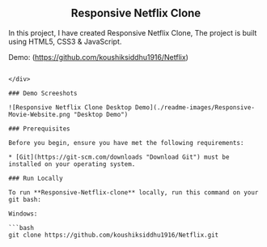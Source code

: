

  <h2 align="center">Responsive Netflix Clone</h2>

  In this project, I have created Responsive Netflix Clone, The project is built using HTML5, CSS3 & JavaScript.

  Demo: 
 (https://github.com/koushiksiddhu1916/Netflix) 
  ```

</div>

### Demo Screeshots

![Responsive Netflix Clone Desktop Demo](./readme-images/Responsive-Movie-Website.png "Desktop Demo")

### Prerequisites

Before you begin, ensure you have met the following requirements:

* [Git](https://git-scm.com/downloads "Download Git") must be installed on your operating system.

### Run Locally

To run **Responsive-Netflix-clone** locally, run this command on your git bash:

Windows:

```bash
git clone https://github.com/koushiksiddhu1916/Netflix.git
```


